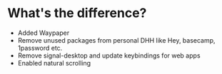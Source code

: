 # What's the difference? 

- Added Waypaper
- Remove unused packages from personal DHH like Hey, basecamp, 1password etc.
- Remove signal-desktop and update keybindings for web apps
- Enabled natural scrolling


